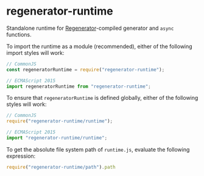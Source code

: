 # regenerator-runtime

Standalone runtime for
[Regenerator](https://github.com/facebook/regenerator)-compiled generator and `async` functions.

To import the runtime as a module (recommended), either of the following import styles will work:

```js
// CommonJS
const regeneratorRuntime = require("regenerator-runtime");

// ECMAScript 2015
import regeneratorRuntime from "regenerator-runtime";
```

To ensure that `regeneratorRuntime` is defined globally, either of the following styles will work:

```js
// CommonJS
require("regenerator-runtime/runtime");

// ECMAScript 2015
import "regenerator-runtime/runtime";
```

To get the absolute file system path of `runtime.js`, evaluate the following expression:

```js
require("regenerator-runtime/path").path
```
